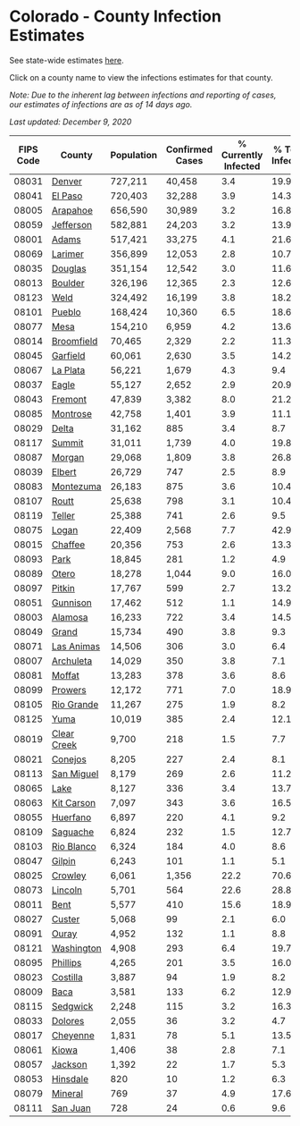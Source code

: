 # Colorado - County Infection Estimates

See state-wide estimates [here](/infections/us-co).

Click on a county name to view the infections estimates for that county.

*Note: Due to the inherent lag between infections and reporting of cases, our estimates of infections are as of 14 days ago.*

*Last updated: December 9, 2020*

|   FIPS Code |                     County |   Population |   Confirmed Cases |   % Currently Infected |   % Total Infected |
|-------------|----------------------------|--------------|-------------------|------------------------|--------------------|
|       08031 |           [Denver](denver) |      727,211 |            40,458 |                    3.4 |               19.9 |
|       08041 |         [El Paso](el-paso) |      720,403 |            32,288 |                    3.9 |               14.3 |
|       08005 |       [Arapahoe](arapahoe) |      656,590 |            30,989 |                    3.2 |               16.8 |
|       08059 |     [Jefferson](jefferson) |      582,881 |            24,203 |                    3.2 |               13.9 |
|       08001 |             [Adams](adams) |      517,421 |            33,275 |                    4.1 |               21.6 |
|       08069 |         [Larimer](larimer) |      356,899 |            12,053 |                    2.8 |               10.7 |
|       08035 |         [Douglas](douglas) |      351,154 |            12,542 |                    3.0 |               11.6 |
|       08013 |         [Boulder](boulder) |      326,196 |            12,365 |                    2.3 |               12.6 |
|       08123 |               [Weld](weld) |      324,492 |            16,199 |                    3.8 |               18.2 |
|       08101 |           [Pueblo](pueblo) |      168,424 |            10,360 |                    6.5 |               18.6 |
|       08077 |               [Mesa](mesa) |      154,210 |             6,959 |                    4.2 |               13.6 |
|       08014 |   [Broomfield](broomfield) |       70,465 |             2,329 |                    2.2 |               11.3 |
|       08045 |       [Garfield](garfield) |       60,061 |             2,630 |                    3.5 |               14.2 |
|       08067 |       [La Plata](la-plata) |       56,221 |             1,679 |                    4.3 |                9.4 |
|       08037 |             [Eagle](eagle) |       55,127 |             2,652 |                    2.9 |               20.9 |
|       08043 |         [Fremont](fremont) |       47,839 |             3,382 |                    8.0 |               21.2 |
|       08085 |       [Montrose](montrose) |       42,758 |             1,401 |                    3.9 |               11.1 |
|       08029 |             [Delta](delta) |       31,162 |               885 |                    3.4 |                8.7 |
|       08117 |           [Summit](summit) |       31,011 |             1,739 |                    4.0 |               19.8 |
|       08087 |           [Morgan](morgan) |       29,068 |             1,809 |                    3.8 |               26.8 |
|       08039 |           [Elbert](elbert) |       26,729 |               747 |                    2.5 |                8.9 |
|       08083 |     [Montezuma](montezuma) |       26,183 |               875 |                    3.6 |               10.4 |
|       08107 |             [Routt](routt) |       25,638 |               798 |                    3.1 |               10.4 |
|       08119 |           [Teller](teller) |       25,388 |               741 |                    2.6 |                9.5 |
|       08075 |             [Logan](logan) |       22,409 |             2,568 |                    7.7 |               42.9 |
|       08015 |         [Chaffee](chaffee) |       20,356 |               753 |                    2.6 |               13.3 |
|       08093 |               [Park](park) |       18,845 |               281 |                    1.2 |                4.9 |
|       08089 |             [Otero](otero) |       18,278 |             1,044 |                    9.0 |               16.0 |
|       08097 |           [Pitkin](pitkin) |       17,767 |               599 |                    2.7 |               13.2 |
|       08051 |       [Gunnison](gunnison) |       17,462 |               512 |                    1.1 |               14.9 |
|       08003 |         [Alamosa](alamosa) |       16,233 |               722 |                    3.4 |               14.5 |
|       08049 |             [Grand](grand) |       15,734 |               490 |                    3.8 |                9.3 |
|       08071 |   [Las Animas](las-animas) |       14,506 |               306 |                    3.0 |                6.4 |
|       08007 |     [Archuleta](archuleta) |       14,029 |               350 |                    3.8 |                7.1 |
|       08081 |           [Moffat](moffat) |       13,283 |               378 |                    3.6 |                8.6 |
|       08099 |         [Prowers](prowers) |       12,172 |               771 |                    7.0 |               18.9 |
|       08105 |   [Rio Grande](rio-grande) |       11,267 |               275 |                    1.9 |                8.2 |
|       08125 |               [Yuma](yuma) |       10,019 |               385 |                    2.4 |               12.1 |
|       08019 | [Clear Creek](clear-creek) |        9,700 |               218 |                    1.5 |                7.7 |
|       08021 |         [Conejos](conejos) |        8,205 |               227 |                    2.4 |                8.1 |
|       08113 |   [San Miguel](san-miguel) |        8,179 |               269 |                    2.6 |               11.2 |
|       08065 |               [Lake](lake) |        8,127 |               336 |                    3.4 |               13.7 |
|       08063 |   [Kit Carson](kit-carson) |        7,097 |               343 |                    3.6 |               16.5 |
|       08055 |       [Huerfano](huerfano) |        6,897 |               220 |                    4.1 |                9.2 |
|       08109 |       [Saguache](saguache) |        6,824 |               232 |                    1.5 |               12.7 |
|       08103 |   [Rio Blanco](rio-blanco) |        6,324 |               184 |                    4.0 |                8.6 |
|       08047 |           [Gilpin](gilpin) |        6,243 |               101 |                    1.1 |                5.1 |
|       08025 |         [Crowley](crowley) |        6,061 |             1,356 |                   22.2 |               70.6 |
|       08073 |         [Lincoln](lincoln) |        5,701 |               564 |                   22.6 |               28.8 |
|       08011 |               [Bent](bent) |        5,577 |               410 |                   15.6 |               18.9 |
|       08027 |           [Custer](custer) |        5,068 |                99 |                    2.1 |                6.0 |
|       08091 |             [Ouray](ouray) |        4,952 |               132 |                    1.1 |                8.8 |
|       08121 |   [Washington](washington) |        4,908 |               293 |                    6.4 |               19.7 |
|       08095 |       [Phillips](phillips) |        4,265 |               201 |                    3.5 |               16.0 |
|       08023 |       [Costilla](costilla) |        3,887 |                94 |                    1.9 |                8.2 |
|       08009 |               [Baca](baca) |        3,581 |               133 |                    6.2 |               12.9 |
|       08115 |       [Sedgwick](sedgwick) |        2,248 |               115 |                    3.2 |               16.3 |
|       08033 |         [Dolores](dolores) |        2,055 |                36 |                    3.2 |                4.7 |
|       08017 |       [Cheyenne](cheyenne) |        1,831 |                78 |                    5.1 |               13.5 |
|       08061 |             [Kiowa](kiowa) |        1,406 |                38 |                    2.8 |                7.1 |
|       08057 |         [Jackson](jackson) |        1,392 |                22 |                    1.7 |                5.3 |
|       08053 |       [Hinsdale](hinsdale) |          820 |                10 |                    1.2 |                6.3 |
|       08079 |         [Mineral](mineral) |          769 |                37 |                    4.9 |               17.6 |
|       08111 |       [San Juan](san-juan) |          728 |                24 |                    0.6 |                9.6 |